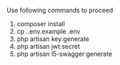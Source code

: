 Use following commands to proceed

1. composer install
2. cp .\.env.example .env
3. php artisan key:generate
4. php artisan jwt:secret
5. php artisan l5-swagger:generate
